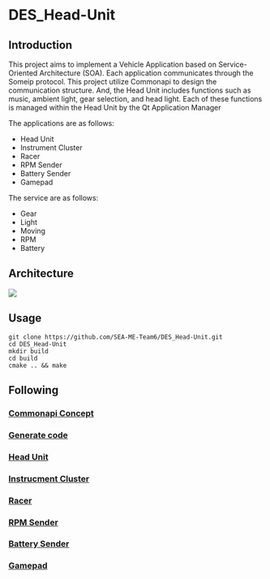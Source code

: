 # DES_Head-Unit

## Introduction
This project aims to implement a Vehicle Application based on Service-Oriented Architecture (SOA). Each application communicates through the Someip protocol. This project utilize Commonapi to design the communication structure.
And, the Head Unit includes functions such as music, ambient light, gear selection, and head light. Each of these functions is managed within the Head Unit by the Qt Application Manager

The applications are as follows:
- Head Unit
- Instrument Cluster
- Racer
- RPM Sender
- Battery Sender
- Gamepad

The service are as follows:
- Gear
- Light
- Moving
- RPM
- Battery

## Architecture
<img src="https://github.com/SEA-ME-Team6/DES_Head-Unit/assets/119277948/701b1474-2453-417e-bd98-d87bd7ff2e2b">

## Usage
```
git clone https://github.com/SEA-ME-Team6/DES_Head-Unit.git
cd DES_Head-Unit
mkdir build
cd build
cmake .. && make
```

## Following
  ### [Commonapi Concept](https://github.com/SEA-ME-Team6/DES_Head-Unit/tree/dev-communication/fidl)
  ### [Generate code](https://github.com/SEA-ME-Team6/DES_Head-Unit/tree/dev-communication/src-gen)
  ### [Head Unit](https://github.com/SEA-ME-Team6/DES_Head-Unit/tree/dev-communication/head_unit)
  ### [Instrucment Cluster](https://github.com/SEA-ME-Team6/DES_Head-Unit/tree/dev-communication/instrument_cluster)
  ### [Racer](https://github.com/SEA-ME-Team6/DES_Head-Unit/tree/dev-communication/racer)
  ### [RPM Sender](https://github.com/SEA-ME-Team6/DES_Head-Unit/tree/dev-communication/rpm_sender)
  ### [Battery Sender](https://github.com/SEA-ME-Team6/DES_Head-Unit/tree/dev-communication/battery_sender)
  ### [Gamepad](https://github.com/SEA-ME-Team6/DES_Head-Unit/tree/dev-communication/gamepad)
  
